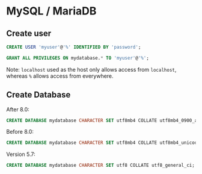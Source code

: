 # MySQL / MariaDB

## Create user

``` sql
CREATE USER 'myuser'@'%' IDENTIFIED BY 'password';

GRANT ALL PRIVILEGES ON mydatabase.* TO 'myuser'@'%';
```

Note: `localhost` used as the host only allows access from `localhost`, whereas `%` allows access from everywhere.

## Create Database

After 8.0:

``` sql
CREATE DATABASE mydatabase CHARACTER SET utf8mb4 COLLATE utf8mb4_0900_ai_ci;
```

Before 8.0:

``` sql
CREATE DATABASE mydatabase CHARACTER SET utf8mb4 COLLATE utf8mb4_unicode_ci;
```

Version 5.7:

``` sql
CREATE DATABASE mydatabase CHARACTER SET utf8 COLLATE utf8_general_ci;
```
